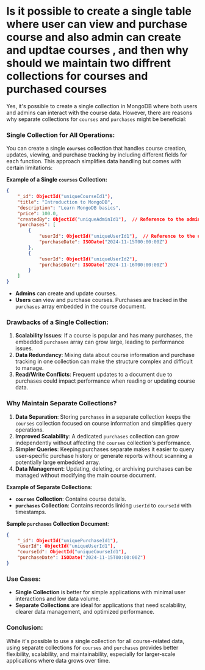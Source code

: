 # Is it possible to create a single table where user can view and purchase course and also admin can create and updtae courses , and then why should we maintain two diffrent collections for courses and purchased courses

Yes, it's possible to create a single collection in MongoDB where both users and admins can interact with the course data. However, there are reasons why separate collections for `courses` and `purchases` might be beneficial:

### Single Collection for All Operations:
You can create a single **`courses`** collection that handles course creation, updates, viewing, and purchase tracking by including different fields for each function. This approach simplifies data handling but comes with certain limitations:

**Example of a Single `courses` Collection:**
```json
{
    "_id": ObjectId("uniqueCourseId1"),
    "title": "Introduction to MongoDB",
    "description": "Learn MongoDB basics",
    "price": 100.0,
    "createdBy": ObjectId("uniqueAdminId1"),  // Reference to the admin
    "purchases": [
        {
            "userId": ObjectId("uniqueUserId1"),  // Reference to the user
            "purchaseDate": ISODate("2024-11-15T00:00:00Z")
        },
        {
            "userId": ObjectId("uniqueUserId2"),
            "purchaseDate": ISODate("2024-11-16T00:00:00Z")
        }
    ]
}
```
- **Admins** can create and update courses.
- **Users** can view and purchase courses. Purchases are tracked in the `purchases` array embedded in the course document.

### Drawbacks of a Single Collection:
1. **Scalability Issues**: If a course is popular and has many purchases, the embedded `purchases` array can grow large, leading to performance issues.
2. **Data Redundancy**: Mixing data about course information and purchase tracking in one collection can make the structure complex and difficult to manage.
3. **Read/Write Conflicts**: Frequent updates to a document due to purchases could impact performance when reading or updating course data.

### Why Maintain Separate Collections?
1. **Data Separation**: Storing `purchases` in a separate collection keeps the `courses` collection focused on course information and simplifies query operations.
2. **Improved Scalability**: A dedicated `purchases` collection can grow independently without affecting the `courses` collection's performance.
3. **Simpler Queries**: Keeping purchases separate makes it easier to query user-specific purchase history or generate reports without scanning a potentially large embedded array.
4. **Data Management**: Updating, deleting, or archiving purchases can be managed without modifying the main course document.

**Example of Separate Collections**:
- **`courses` Collection**: Contains course details.
- **`purchases` Collection**: Contains records linking `userId` to `courseId` with timestamps.

**Sample `purchases` Collection Document**:
```json
{
    "_id": ObjectId("uniquePurchaseId1"),
    "userId": ObjectId("uniqueUserId1"),
    "courseId": ObjectId("uniqueCourseId1"),
    "purchaseDate": ISODate("2024-11-15T00:00:00Z")
}
```

### Use Cases:
- **Single Collection** is better for simple applications with minimal user interactions and low data volume.
- **Separate Collections** are ideal for applications that need scalability, clearer data management, and optimized performance.

### Conclusion:
While it's possible to use a single collection for all course-related data, using separate collections for `courses` and `purchases` provides better flexibility, scalability, and maintainability, especially for larger-scale applications where data grows over time.
